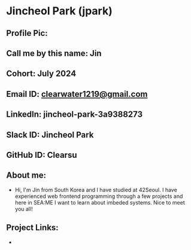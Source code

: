 # Jincheol Park (jpark)
## Profile Pic: 
## Call me by this name: Jin
## Cohort: July 2024
## Email ID: clearwater1219@gmail.com
## LinkedIn: jincheol-park-3a9388273
## Slack ID: Jincheol Park
## GitHub ID: Clearsu
## About me: 
- Hi, I'm Jin from South Korea and I have studied at 42Seoul. I have experienced web frontend programming through a few projects and here in SEA:ME I want to learn about imbeded systems. Nice to meet you all!
## Project Links:
- 
